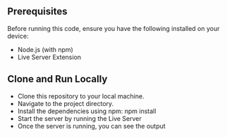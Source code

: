 ## Prerequisites
Before running this code, ensure you have the following installed on your device:

- Node.js (with npm)
- Live Server Extension

## Clone and Run Locally
- Clone this repository to your local machine.
- Navigate to the project directory.
- Install the dependencies using npm: npm install
- Start the server by running the Live Server
- Once the server is running, you can see the output